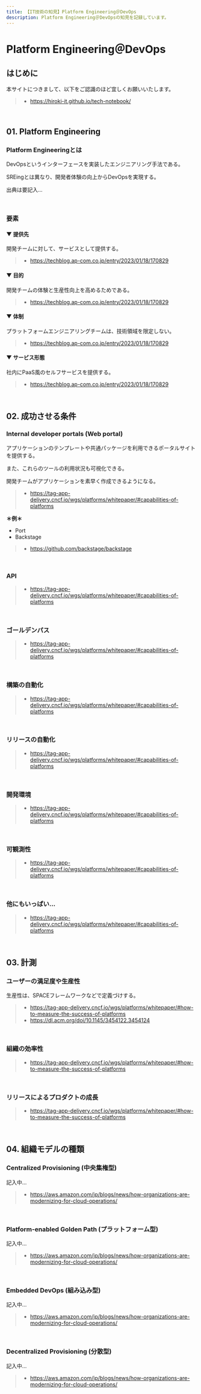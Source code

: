 ```yaml
---
title: 【IT技術の知見】Platform Engineering＠DevOps
description: Platform Engineering＠DevOpsの知見を記録しています。
---
```


# Platform Engineering＠DevOps

## はじめに

本サイトにつきまして、以下をご認識のほど宜しくお願いいたします。

> - https://hiroki-it.github.io/tech-notebook/

<br>

## 01. Platform Engineering

### Platform Engineeringとは

DevOpsというインターフェースを実装したエンジニアリング手法である。

SREingとは異なり、開発者体験の向上からDevOpsを実現する。

出典は要記入...

<br>

### 要素

#### ▼ 提供先

開発チームに対して、サービスとして提供する。

> - https://techblog.ap-com.co.jp/entry/2023/01/18/170829

#### ▼ 目的

開発チームの体験と生産性向上を高めるためである。

> - https://techblog.ap-com.co.jp/entry/2023/01/18/170829

#### ▼ 体制

プラットフォームエンジニアリングチームは、技術領域を限定しない。

> - https://techblog.ap-com.co.jp/entry/2023/01/18/170829

#### ▼ サービス形態

社内にPaaS風のセルフサービスを提供する。

> - https://techblog.ap-com.co.jp/entry/2023/01/18/170829

<br>

## 02. 成功させる条件

### Internal developer portals (Web portal)

アプリケーションのテンプレートや共通パッケージを利用できるポータルサイトを提供する。

また、これらのツールの利用状況も可視化できる。

開発チームがアプリケーションを素早く作成できるようになる。

> - https://tag-app-delivery.cncf.io/wgs/platforms/whitepaper/#capabilities-of-platforms

**＊例＊**

- Port
- Backstage

> - https://github.com/backstage/backstage

<br>

### API

> - https://tag-app-delivery.cncf.io/wgs/platforms/whitepaper/#capabilities-of-platforms

<br>

### ゴールデンパス

> - https://tag-app-delivery.cncf.io/wgs/platforms/whitepaper/#capabilities-of-platforms

<br>

### 構築の自動化

> - https://tag-app-delivery.cncf.io/wgs/platforms/whitepaper/#capabilities-of-platforms

<br>

### リリースの自動化

> - https://tag-app-delivery.cncf.io/wgs/platforms/whitepaper/#capabilities-of-platforms

<br>

### 開発環境

> - https://tag-app-delivery.cncf.io/wgs/platforms/whitepaper/#capabilities-of-platforms

<br>

### 可観測性

> - https://tag-app-delivery.cncf.io/wgs/platforms/whitepaper/#capabilities-of-platforms

<br>

### 他にもいっぱい...

> - https://tag-app-delivery.cncf.io/wgs/platforms/whitepaper/#capabilities-of-platforms

<br>

## 03. 計測

### ユーザーの満足度や生産性

生産性は、SPACEフレームワークなどで定義づけする。

> - https://tag-app-delivery.cncf.io/wgs/platforms/whitepaper/#how-to-measure-the-success-of-platforms
> - https://dl.acm.org/doi/10.1145/3454122.3454124

<br>

### 組織の効率性

> - https://tag-app-delivery.cncf.io/wgs/platforms/whitepaper/#how-to-measure-the-success-of-platforms

<br>

### リリースによるプロダクトの成長

> - https://tag-app-delivery.cncf.io/wgs/platforms/whitepaper/#how-to-measure-the-success-of-platforms

<br>

## 04. 組織モデルの種類

### Centralized Provisioning (中央集権型)

記入中...

> - https://aws.amazon.com/jp/blogs/news/how-organizations-are-modernizing-for-cloud-operations/

<br>

### Platform-enabled Golden Path (プラットフォーム型)

記入中...

> - https://aws.amazon.com/jp/blogs/news/how-organizations-are-modernizing-for-cloud-operations/

<br>

### Embedded DevOps (組み込み型)

記入中...

> - https://aws.amazon.com/jp/blogs/news/how-organizations-are-modernizing-for-cloud-operations/

<br>

### Decentralized Provisioning (分散型)

記入中...

> - https://aws.amazon.com/jp/blogs/news/how-organizations-are-modernizing-for-cloud-operations/

<br>
